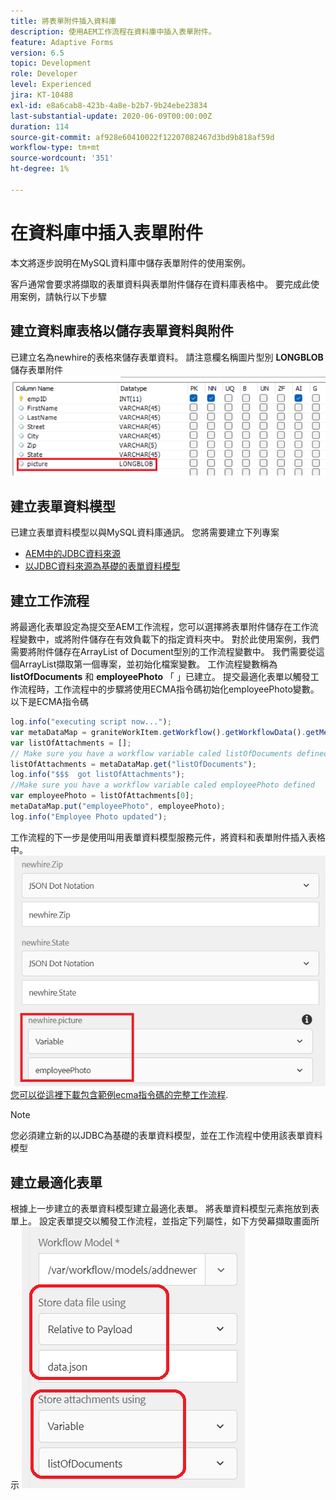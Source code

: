 ```yaml
---
title: 將表單附件插入資料庫
description: 使用AEM工作流程在資料庫中插入表單附件。
feature: Adaptive Forms
version: 6.5
topic: Development
role: Developer
level: Experienced
jira: KT-10488
exl-id: e8a6cab8-423b-4a8e-b2b7-9b24ebe23834
last-substantial-update: 2020-06-09T00:00:00Z
duration: 114
source-git-commit: af928e60410022f12207082467d3bd9b818af59d
workflow-type: tm+mt
source-wordcount: '351'
ht-degree: 1%

---
```


# 在資料庫中插入表單附件

本文將逐步說明在MySQL資料庫中儲存表單附件的使用案例。

客戶通常會要求將擷取的表單資料與表單附件儲存在資料庫表格中。
要完成此使用案例，請執行以下步驟

## 建立資料庫表格以儲存表單資料與附件

已建立名為newhire的表格來儲存表單資料。 請注意欄名稱圖片型別 **LONGBLOB** 儲存表單附件
![table-schema](assets/insert-picture-table.png)

## 建立表單資料模型

已建立表單資料模型以與MySQL資料庫通訊。 您將需要建立下列專案

* [AEM中的JDBC資料來源](./data-integration-technical-video-setup.md)
* [以JDBC資料來源為基礎的表單資料模型](./jdbc-data-model-technical-video-use.md)

## 建立工作流程

將最適化表單設定為提交至AEM工作流程，您可以選擇將表單附件儲存在工作流程變數中，或將附件儲存在有效負載下的指定資料夾中。 對於此使用案例，我們需要將附件儲存在ArrayList of Document型別的工作流程變數中。 我們需要從這個ArrayList擷取第一個專案，並初始化檔案變數。 工作流程變數稱為 **listOfDocuments** 和 **employeePhoto** 「 」已建立。
提交最適化表單以觸發工作流程時，工作流程中的步驟將使用ECMA指令碼初始化employeePhoto變數。 以下是ECMA指令碼

```javascript
log.info("executing script now...");
var metaDataMap = graniteWorkItem.getWorkflow().getWorkflowData().getMetaDataMap();
var listOfAttachments = [];
// Make sure you have a workflow variable caled listOfDocuments defined
listOfAttachments = metaDataMap.get("listOfDocuments");
log.info("$$$  got listOfAttachments");
//Make sure you have a workflow variable caled employeePhoto defined
var employeePhoto = listOfAttachments[0];
metaDataMap.put("employeePhoto", employeePhoto);
log.info("Employee Photo updated");
```

工作流程的下一步是使用叫用表單資料模型服務元件，將資料和表單附件插入表格中。
![插入圖片](assets/fdm-insert-pic.png)
[您可以從這裡下載包含範例ecma指令碼的完整工作流程](assets/add-new-employee.zip).

>[!NOTE]
> 您必須建立新的以JDBC為基礎的表單資料模型，並在工作流程中使用該表單資料模型

## 建立最適化表單

根據上一步建立的表單資料模型建立最適化表單。 將表單資料模型元素拖放到表單上。 設定表單提交以觸發工作流程，並指定下列屬性，如下方熒幕擷取畫面所示
![表單附件](assets/form-attachments.png)
